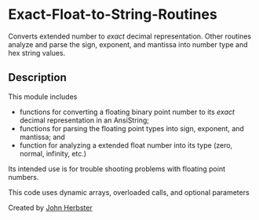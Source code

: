 # Exact-Float-to-String-Routines
Converts extended number to *exact* decimal representation. Other routines analyze and parse the sign, exponent, and mantissa into number type and hex string values.

Description
------------

This module includes

- functions for converting a floating binary point number to its *exact* decimal representation in an AnsiString;
- functions for parsing the floating point types into sign, exponent, and mantissa; and
- function for analyzing a extended float number into its type (zero, normal, infinity, etc.)

Its intended use is for trouble shooting problems with floating point numbers.

This code uses dynamic arrays, overloaded calls, and optional parameters

Created by [John Herbster](https://cc.embarcadero.com/Item.aspx?id=19421)
